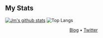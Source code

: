 
## My Stats

[![Jm's github stats](https://github-readme-stats.vercel.app/api?username=jm-parent&show_icons=true&theme=radical)](https://github.com/jm-parent)
![Top Langs](https://github-readme-stats.vercel.app/api/top-langs/?username=jm-parent&theme=radical&hide=javascript,HTML,Vim%20%snippet)



<p align="center">
  <a href="https://www.jmparent.com/">Blog</a> •
  <a href="https://twitter.com/jmparent_dev">Twitter</a>
</p>
